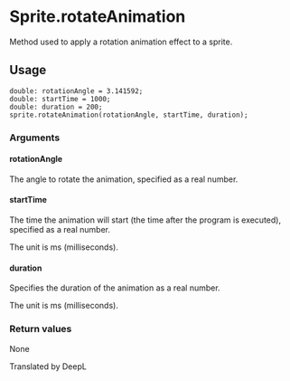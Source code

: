 # Sprite.rotateAnimation

Method used to apply a rotation animation effect to a sprite.

## Usage

```
double: rotationAngle = 3.141592;
double: startTime = 1000;
double: duration = 200;
sprite.rotateAnimation(rotationAngle, startTime, duration);
```

### Arguments

#### rotationAngle

The angle to rotate the animation, specified as a real number.

#### startTime

The time the animation will start (the time after the program is executed), specified as a real number.

The unit is ms (milliseconds).

#### duration

Specifies the duration of the animation as a real number.

The unit is ms (milliseconds).

### Return values

None

Translated by DeepL